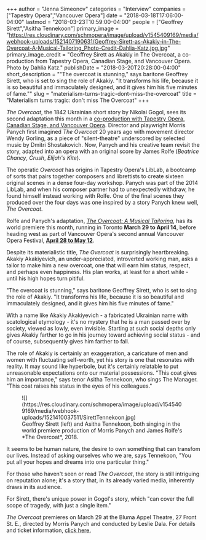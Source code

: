 +++
author = "Jenna Simeonov"
categories = "Interview"
companies = ["Tapestry Opera","Vancouver Opera"]
date = "2018-03-18T17:06:00-04:00"
lastmod = "2018-03-23T10:59:00-04:00"
people = ["Geoffrey Sirett","Asitha Tennekoon"]
primary_image = "https://res.cloudinary.com/schmopera/image/upload/v1545409169/media/webhook-uploads/1521407190631/Geoffrey-Sirett-as-Akakiy-in-The-Overcoat-A-Musical-Tailoring_Photo-Credit-Dahlia-Katz.jpg.jpg"
primary_image_credit = "Geoffrey Sirett as Akakiy in The Overcoat, a co-production from Tapestry Opera, Canadian Stage, and Vancouver Opera. Photo by Dahlia Katz."
publishDate = "2018-03-20T20:28:00-04:00"
short_description = "&quot;The overcoat is stunning,&quot; says baritone Geoffrey Sirett, who is set to sing the role of Akakiy. &quot;It transforms his life, because it is so beautiful and immaculately designed, and it gives him his five minutes of fame.&quot;"
slug = "materialism-turns-tragic-dont-miss-the-overcoat"
title = "Materialism turns tragic: don&#039;t miss The Overcoat"
+++

*The Overcoat*, the 1842 Ukrainian short story by Nikolai Gogol, sees its second adaptation this month in a [co-production with Tapestry Opera, Canadian Stage, and Vancouver Opera](https://tapestryopera.com/the-overcoat-a-musical-tailoring/). Director and playwright Morris Panych first imagined *The Overcoat* 20 years ago with movement director Wendy Gorling, as a piece of "silent-theatre" underscored by selected music by Dmitri Shostakovich. Now, Panych and his creative team revisit the story, adapted into an opera with an original score by James Rolfe (*Beatrice Chancy*, *Crush*, *Elijah's Kite*).

The operatic *Overcoat* has origins in Tapestry Opera's LibLab, a bootcamp of sorts that pairs together composers and librettists to create sixteen original scenes in a dense four-day workshop. Panych was part of the 2014 LibLab, and when his composer partner had to unexpectedly withdraw, he found himself instead working with Rolfe. One of the final scenes they produced over the four days was one inspired by a story Panych knew well, *The Overcoat*.

Rolfe and Panych's adaptation, [*The Overcoat: A Musical Tailoring*](https://tapestryopera.com/the-overcoat-a-musical-tailoring/), has its world premiere this month, running in Toronto **March 29 to April 14**, before heading west as part of Vancouver Opera's second annual Vancouver Opera Festival, [**April 28 to May 12**](https://www.vancouveropera.ca/The-Overcoat). 

Despite its materialistic title, *The Overcoat* is surprisingly heartbreaking. Akakiy Akakiyevich, an under-appreciated, introverted working man, asks a tailor to make him a new overcoat, one that will earn him status, respect, and perhaps even happiness. His plan works, at least for a short while - until his high hopes turn pitiful.

"The overcoat is stunning," says baritone Geoffrey Sirett, who is set to sing the role of Akakiy. "It transforms his life, because it is so beautiful and immaculately designed, and it gives him his five minutes of fame."

With a name like Akakiy Akakiyevich - a fabricated Ukrainian name with scatological etymology - it's no mystery that he is a man passed over by society, viewed as lowly, even invisible. Starting at such social depths only gives Akakiy farther to go in his journey toward achieving social status - and of course, subsequently gives him farther to fall.

The role of Akakiy is certainly an exaggeration, a caricature of men and women with fluctuating self-worth, yet his story is one that resonates with reality. It may sound like hyperbole, but it's certainly relatable to put unreasonable expectations onto our material possessions. "This coat gives him an importance," says tenor Asitha Tennekoon, who sings The Manager. "This coat raises his status in the eyes of his colleagues."

<figure data-type="image">
![](https://res.cloudinary.com/schmopera/image/upload/v1545409169/media/webhook-uploads/1521410037511/SirettTennekoon.jpg)
<figcaption>Geoffrey Sirett (left) and Asitha Tennekoon, both singing in the world premiere production of Morris Panych and James Rolfe's *The Overcoat*, 2018.</figcaption>
</figure>

It seems to be human nature, the desire to own something that can transfom our lives. Instead of asking ourselves who we are, says Tennekoon, "You put all your hopes and dreams into one particular thing."

For those who haven't seen or read *The Overcoat*, the story is still intriguing on reputation alone; it's a story that, in its already varied media, inherently draws in its audience.

For Sirett, there's unique power in Gogol's story, which "can cover the full scope of tragedy, with just a single item."

*The Overcoat* premieres on March 29 at the Bluma Appel Theatre, 27 Front St. E., directed by Morris Panych and conducted by Leslie Dala. For details and ticket information, [click here.](https://www.canadianstage.com/Online/default.asp?BOparam::WScontent::loadArticle::permalink=overcoat)
